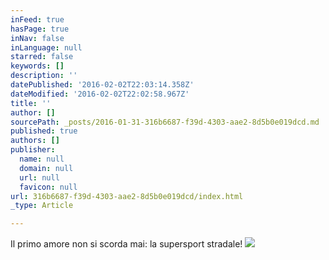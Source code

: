 ```yaml
---
inFeed: true
hasPage: true
inNav: false
inLanguage: null
starred: false
keywords: []
description: ''
datePublished: '2016-02-02T22:03:14.358Z'
dateModified: '2016-02-02T22:02:58.967Z'
title: ''
author: []
sourcePath: _posts/2016-01-31-316b6687-f39d-4303-aae2-8d5b0e019dcd.md
published: true
authors: []
publisher:
  name: null
  domain: null
  url: null
  favicon: null
url: 316b6687-f39d-4303-aae2-8d5b0e019dcd/index.html
_type: Article

---
```

Il primo amore non si scorda mai: la supersport stradale!
![](https://the-grid-user-content.s3-us-west-2.amazonaws.com/06e2c9fa-e5fb-4c0a-8bf8-211ca94cbe81.jpg)